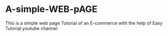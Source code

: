 # A-simple-WEB-pAGE
This is a simple web page Tutorial of an E-commerce with the help of Easy Tutorial youtube channel
